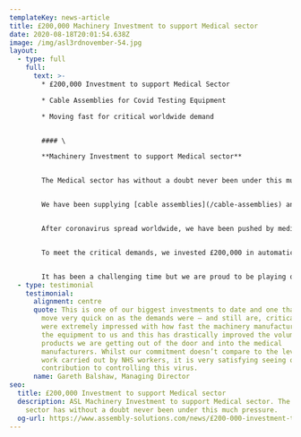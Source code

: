 ```yaml
---
templateKey: news-article
title: £200,000 Machinery Investment to support Medical sector
date: 2020-08-18T20:01:54.638Z
image: /img/asl3rdnovember-54.jpg
layout:
  - type: full
    full:
      text: >-
        * £200,000 Investment to support Medical Sector

        * Cable Assemblies for Covid Testing Equipment

        * Moving fast for critical worldwide demand


        #### \

        **Machinery Investment to support Medical sector**


        The Medical sector has without a doubt never been under this much pressure.


        We have been supplying [cable assemblies](/cable-assemblies) and [wiring looms](/wiring-loom) for medical equipment for over 20 years and have never seen such growth in demand since early this year.


        After coronavirus spread worldwide, we have been pushed by medical equipment manufacturers to improve lead time and drastically increase volumes – something we were not set up for.


        To meet the critical demands, we invested £200,000 in automatic high speed machines to cut, strip and terminate cables. These assemblies are used in hospital beds and general medical equipment including ventilator apparatus and Covid testing apparatus.


        It has been a challenging time but we are proud to be playing our part in supporting Medical manufacturers worldwide, and to have this investment in place to pave a way for future urgent demands.
  - type: testimonial
    testimonial:
      alignment: centre
      quote: This is one of our biggest investments to date and one that we had to
        move very quick on as the demands were – and still are, critical. We
        were extremely impressed with how fast the machinery manufacturers got
        the equipment to us and this has drastically improved the volume of
        products we are getting out of the door and into the medical
        manufacturers. Whilst our commitment doesn’t compare to the level of
        work carried out by NHS workers, it is very satisfying seeing our small
        contribution to controlling this virus.
      name: Gareth Balshaw, Managing Director
seo:
  title: £200,000 Investment to support Medical sector
  description: ASL Machinery Investment to support Medical sector. The Medical
    sector has without a doubt never been under this much pressure.
  og-url: https://www.assembly-solutions.com/news/£200-000-investment-to-support-medical-sector/
---
```

